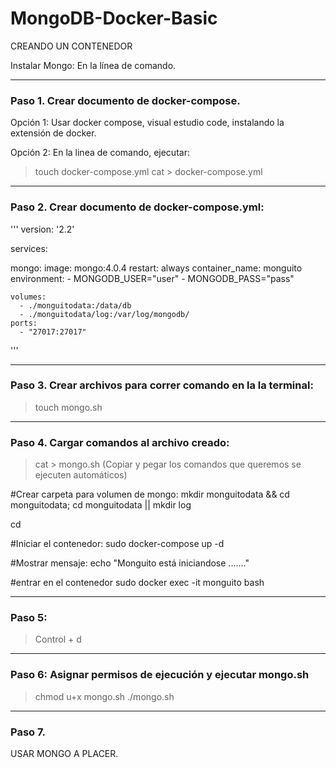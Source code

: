 # MongoDB-Docker-Basic

CREANDO UN CONTENEDOR

Instalar Mongo: 
En la línea de comando.
____________________________________________________________
### Paso 1. Crear documento de docker-compose.

Opción 1: Usar docker compose, visual estudio code, instalando la extensión de docker.

Opción 2: En la linea de comando, ejecutar:
> touch docker-compose.yml
> cat > docker-compose.yml
_____________________________________________
### Paso 2. Crear documento de docker-compose.yml:

'''
version: '2.2'

services:

  mongo:
    image: mongo:4.0.4
    restart: always
    container_name: monguito
    environment:
      - MONGODB_USER="user"
      - MONGODB_PASS="pass"	
      
    volumes:
      - ./monguitodata:/data/db
      - ./monguitodata/log:/var/log/mongodb/
    ports:
      - "27017:27017"
  '''
    
____________________________________________________________
### Paso 3. Crear archivos para correr comando en la la terminal:

> touch mongo.sh
__________________________________________
### Paso 4. Cargar comandos al archivo creado:

> cat > mongo.sh   	(Copiar y pegar los comandos que queremos se ejecuten automáticos)

#Crear carpeta para volumen de mongo:
mkdir monguitodata && cd monguitodata; cd monguitodata || mkdir log

cd

#Iniciar el contenedor:
sudo docker-compose up -d

#Mostrar mensaje:
echo "Monguito está iniciandose ......."

#entrar en el contenedor
sudo docker exec -it monguito bash

_______
### Paso 5: 

> Control + d
_________________________________________________________
### Paso 6: Asignar permisos de ejecución y ejecutar mongo.sh
> chmod u+x mongo.sh
> ./mongo.sh 
_______
### Paso 7. 

USAR MONGO A PLACER.
